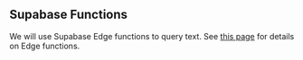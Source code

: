 ## Supabase Functions

We will use Supabase Edge functions to query text. See [this page](https://medium.com/flutter-community/supabase-edge-functions-in-dart-4125288c3e51) for details on Edge functions.